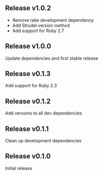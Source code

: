 ## Release v1.0.2

* Remove rake development dependency
* Add Strudel.version method
* Add support for Ruby 2.7

## Release v1.0.0

Update dependencies and first stable release

## Release v0.1.3

Add support for Ruby 2.3

## Release v0.1.2

Add versions to all dev dependencies

## Release v0.1.1

Clean up development dependencies

## Release v0.1.0

Initial release
